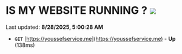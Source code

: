 # IS MY WEBSITE RUNNING ? [![](https://img.shields.io/static/v1?label=Sponsor&message=%E2%9D%A4&logo=GitHub&color=%23fe8e86)](https://github.com/sponsors/Youssef-Lehmam)

Last updated: **8/28/2025, 5:00:28 AM**

- `GET` [https://youssefservice.me](https://youssefservice.me) - **Up** (138ms)
